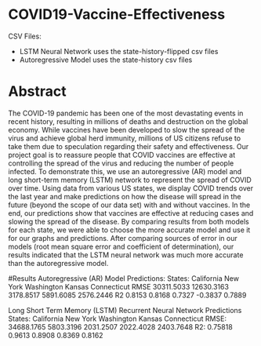 # COVID19-Vaccine-Effectiveness

CSV Files: 
- LSTM Neural Network uses the state-history-flipped csv files
- Autoregressive Model uses the state-history csv files

# Abstract
The COVID-19 pandemic has been one of the most devastating events in recent history, resulting in
millions of deaths and destruction on the global economy. While vaccines have been developed to slow the
spread of the virus and achieve global herd immunity, millions of US citizens refuse to take them due to
speculation regarding their safety and effectiveness. Our project goal is to reassure people that COVID vaccines
are effective at controlling the spread of the virus and reducing the number of people infected. To demonstrate
this, we use an autoregressive (AR) model and long short-term memory (LSTM) network to represent the spread
of COVID over time. Using data from various US states, we display COVID trends over the last year and make
predictions on how the disease will spread in the future (beyond the scope of our data set) with and without
vaccines. In the end, our predictions show that vaccines are effective at reducing cases and slowing the spread
of the disease. By comparing results from both models for each state, we were able to choose the more accurate
model and use it for our graphs and predictions. After comparing sources of error in our models (root mean
square error and coefficient of determination), our results indicated that the LSTM neural network was much
more accurate than the autoregressive model.

#Results
Autoregressive (AR) Model Predictions:
States: California New York Washington Kansas Connecticut
RMSE 30311.5033 12630.3163 3178.8517 5891.6085 2576.2446
R2 0.8153 0.8168 0.7327 -0.3837 0.7889

Long Short Term Memory (LSTM) Recurrent Neural Network Predictions
States: California New York Washington Kansas Connecticut
RMSE: 34688.1765 5803.3196 2031.2507 2022.4028 2403.7648
R2: 0.75818 0.9613 0.8908 0.8369 0.8162
